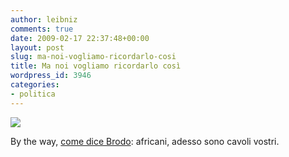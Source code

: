 ```yaml
---
author: leibniz
comments: true
date: 2009-02-17 22:37:48+00:00
layout: post
slug: ma-noi-vogliamo-ricordarlo-cosi
title: Ma noi vogliamo ricordarlo così
wordpress_id: 3946
categories:
- politica
---
```


![](http://www.partitodemocratico.it/imagesfe/Manifesto3_voltate175_img.JPG)



By the way, [come dice Brodo](http://brodoprimordiale.net/archives/2009/02/17/ci-siamo-quasi/): africani, adesso sono cavoli vostri.
